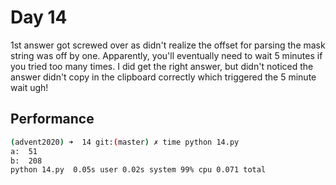 # Day 14

1st answer got screwed over as didn't realize the offset for parsing the mask string was off by one. 
Apparently, you'll eventually need to wait 5 minutes if you tried too many times. I did get the right answer, but didn't noticed the answer didn't copy in the clipboard correctly which triggered the 5 minute wait ugh!

## Performance
```bash
(advent2020) ➜  14 git:(master) ✗ time python 14.py
a:  51
b:  208
python 14.py  0.05s user 0.02s system 99% cpu 0.071 total
```
